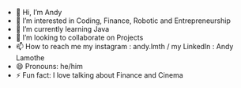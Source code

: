 - 👋 Hi, I’m Andy
- 👀 I’m interested in Coding, Finance, Robotic and Entrepreneurship
- 🌱 I’m currently learning Java
- 💞️ I’m looking to collaborate on Projects
- 📫 How to reach me my instagram : andy.lmth / my Linkedln : Andy Lamothe
- 😄 Pronouns: he/him
- ⚡ Fun fact: I love talking about Finance and Cinema 

<!---
AndeezMTL/AndeezMTL is a ✨ special ✨ repository because its `README.md` (this file) appears on your GitHub profile.
You can click the Preview link to take a look at your changes.
--->
